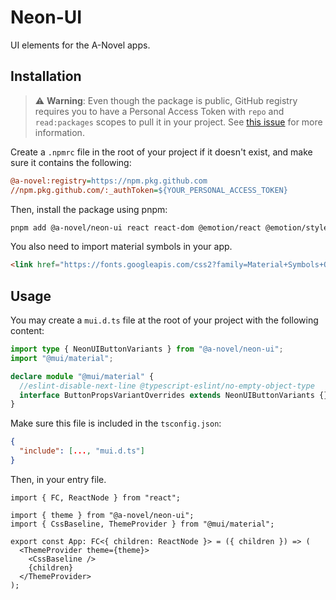 # Neon-UI

UI elements for the A-Novel apps.

## Installation

> ⚠️ **Warning**: Even though the package is public, GitHub registry requires you to have a Personal Access Token
> with `repo` and `read:packages` scopes to pull it in your project. See
> [this issue](https://github.com/orgs/community/discussions/23386#discussioncomment-3240193) for more information.

Create a `.npmrc` file in the root of your project if it doesn't exist, and make sure it contains the following:

```ini
@a-novel:registry=https://npm.pkg.github.com
//npm.pkg.github.com/:_authToken=${YOUR_PERSONAL_ACCESS_TOKEN}
```

Then, install the package using pnpm:

```bash
pnpm add @a-novel/neon-ui react react-dom @emotion/react @emotion/styled @mui/material
```

You also need to import material symbols in your app.

```html
<link href="https://fonts.googleapis.com/css2?family=Material+Symbols+Outlined" rel="stylesheet" />
```

## Usage

You may create a `mui.d.ts` file at the root of your project with the following content:

```ts
import type { NeonUIButtonVariants } from "@a-novel/neon-ui";
import "@mui/material";

declare module "@mui/material" {
  //eslint-disable-next-line @typescript-eslint/no-empty-object-type
  interface ButtonPropsVariantOverrides extends NeonUIButtonVariants {}
}
```

Make sure this file is included in the `tsconfig.json`:

```json
{
  "include": [..., "mui.d.ts"]
}
```

Then, in your entry file.

```tsx
import { FC, ReactNode } from "react";

import { theme } from "@a-novel/neon-ui";
import { CssBaseline, ThemeProvider } from "@mui/material";

export const App: FC<{ children: ReactNode }> = ({ children }) => (
  <ThemeProvider theme={theme}>
    <CssBaseline />
    {children}
  </ThemeProvider>
);
```
